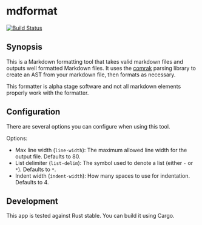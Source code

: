 # mdformat

[![Build Status](https://dev.azure.com/afnanenayet/mdformat/_apis/build/status/afnanenayet.mdformat?branchName=master)](https://dev.azure.com/afnanenayet/mdformat/_build/latest?definitionId=5&branchName=master)

## Synopsis

This is a Markdown formatting tool that takes valid markdown files and outputs
well formatted Markdown files. It uses the
[comrak](https://github.com/kivikakk/comrak) parsing library to create an AST
from your markdown file, then formats as necessary.

This formatter is alpha stage software and not all markdown elements properly
work with the formatter.

## Configuration

There are several options you can configure when using this tool.

Options:

* Max line width (`line-width`): The maximum allowed line width for the output
  file. Defaults to 80.
* List delimiter (`list-delim`): The symbol used to denote a list (either `-`
  or `*`). Defaults to `*`.
* Indent width (`indent-width`): How many spaces to use for indentation.
  Defaults to 4.

## Development

This app is tested against Rust stable. You can build it using Cargo.
